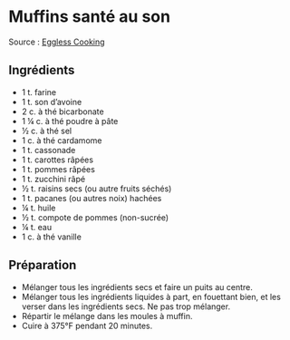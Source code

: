 


# Muffins santé au son
Source : [Eggless Cooking](https://www.egglesscooking.com/vegan-oat-bran-muffins/)

## Ingrédients
* 1 t. farine
* 1 t. son d’avoine
* 2 c. à thé bicarbonate
* 1 ¼ c. à thé poudre à pâte
* ½  c. à thé sel
* 1 c. à thé cardamome
* 1 t. cassonade
* 1 t. carottes râpées
* 1 t. pommes râpées
* 1 t. zucchini râpé
* ½ t. raisins secs (ou autre fruits séchés)
* 1 t. pacanes (ou autres noix) hachées
* ¼ t. huile
* ½ t. compote de pommes (non-sucrée)
* ¼ t. eau
* 1 c. à thé vanille

## Préparation
* Mélanger tous les ingrédients secs et faire un puits au centre.
* Mélanger tous les ingrédients liquides à part, en fouettant bien, et les verser dans les ingrédients secs. Ne pas trop mélanger.
* Répartir le mélange dans les moules à muffin.
* Cuire à 375°F pendant 20 minutes.